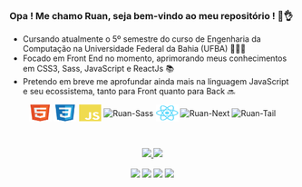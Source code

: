 ### Opa ! Me chamo Ruan, seja bem-vindo ao meu repositório ! 🙂👌

- Cursando atualmente o 5º semestre do curso de Engenharia da Computação na Universidade Federal da Bahia (UFBA) 👨🏾‍💻
- Focado em Front End no momento, aprimorando meus conhecimentos em  CSS3, Sass, JavaScript e ReactJs 📚
- Pretendo em breve me aprofundar ainda mais na linguagem JavaScript e seu ecossistema, tanto para Front quanto para Back 🔜

<div style="display: inline_block" align="center">
  <img align="center" alt="Ruan-HTML" height="30" width="40" src="https://raw.githubusercontent.com/devicons/devicon/master/icons/html5/html5-original.svg">
  <img align="center" alt="Ruan-CSS" height="30" width="40" src="https://raw.githubusercontent.com/devicons/devicon/master/icons/css3/css3-original.svg">
  <img align="center" alt="Ruan-Js" height="30" width="40" src="https://raw.githubusercontent.com/devicons/devicon/master/icons/javascript/javascript-plain.svg">
  <img align="center" alt="Ruan-Sass" height="30" width="40" src="https://cdn.jsdelivr.net/gh/devicons/devicon/icons/sass/sass-original.svg">
  <img align="center" alt="Ruan-React" height="30" width="40" src="https://raw.githubusercontent.com/devicons/devicon/master/icons/react/react-original.svg">
  <img align="center" alt="Ruan-Next" height="30" width="40" src="https://cdn.jsdelivr.net/gh/devicons/devicon/icons/nextjs/nextjs-original.svg">
  <img align="center" alt="Ruan-Tail" height="30" width="40" src="https://cdn.jsdelivr.net/gh/devicons/devicon/icons/tailwindcss/tailwindcss-original-wordmark.svg">
</div>

##

<div align="center"><br>
  <a href="https://github.com/RuanCxrdoso">
  <img height="140em" src="https://github-readme-stats.vercel.app/api?username=RuanCxrdoso&show_icons=true&theme=dark&include_all_commits=true&count_private=true"/>
  <img height="140em" src="https://github-readme-stats.vercel.app/api/top-langs/?username=RuanCxrdoso&layout=compact&langs_count=7&theme=dark"/>
</div>

<div align="center"><br>
  <a href="https://www.instagram.com/cxrdoso__/" target="_blank"><img src="https://img.shields.io/badge/-Instagram-%23E4405F?style=for-the-badge&logo=instagram&logoColor=white" target="_blank"></a>
 <a href="https://discord.gg/se5pAUbK" target="_blank"><img src="https://img.shields.io/badge/Discord-7289DA?style=for-the-badge&logo=discord&logoColor=white" target="_blank"></a> 
  <a href = "mailto:cardosoruan2001@gmail.com"><img src="https://img.shields.io/badge/-Gmail-%23333?style=for-the-badge&logo=gmail&logoColor=white" target="_blank"></a>
  <a href="https://www.linkedin.com/in/ruan-cardoso-dos-santos-5a29a022a/" target="_blank"><img src="https://img.shields.io/badge/-LinkedIn-%230077B5?style=for-the-badge&logo=linkedin&logoColor=white" target="_blank"></a>
</div>
